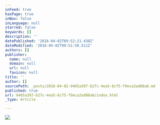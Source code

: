 ```yaml
---
inFeed: true
hasPage: true
inNav: false
inLanguage: null
starred: false
keywords: []
description: ''
datePublished: '2016-04-02T09:52:21.438Z'
dateModified: '2016-04-02T09:51:58.511Z'
authors: []
publisher:
  name: null
  domain: null
  url: null
  favicon: null
title: ''
author: []
sourcePath: _posts/2016-04-02-9465a397-b27c-4ea5-8cf5-f9eca2ad88a8.md
published: true
url: 9465a397-b27c-4ea5-8cf5-f9eca2ad88a8/index.html
_type: Article

---
```

![](https://the-grid-user-content.s3-us-west-2.amazonaws.com/6e83b79f-876c-4aed-96ae-28313ddacef4.png)